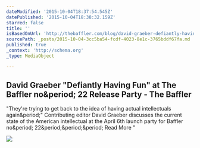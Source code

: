 ```yaml
---
dateModified: '2015-10-04T18:37:54.545Z'
datePublished: '2015-10-04T18:38:32.159Z'
starred: false
title: ''
isBasedOnUrl: 'http://thebaffler.com/blog/david-graeber-defiantly-having-fun-at-the-baffler-no-22-release-party'
sourcePath: _posts/2015-10-04-3cc5ba54-fcdf-4023-8e1c-3765bddf67fa.md
published: true
_context: 'http://schema.org'
_type: MediaObject

---
```

<article style=""><h1>David Graeber "Defiantly Having Fun" at The Baffler no&amp;period; 22 Release Party - The Baffler</h1><p>"They're trying to get back to the idea of having actual intellectuals again&amp;period;" Contributing editor David Graeber discusses the current state of the American intellectual at the April 6th launch party for Baffler no&amp;period; 22&amp;period;&amp;period;&amp;period; Read More "</p><img src="http://i3.ytimg.com/vi/nC9226iJuNs/hqdefault.jpg" /></article>
